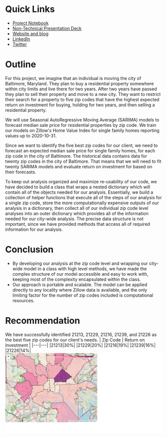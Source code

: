 # Quick Links
 - [Project Notebook](code/notebook.ipynb)
 - [Non-Technical Presentation Deck](presentation/presentation.pdf)
 - [Website and blog](https://sethchart.com)
 - [LinkedIn](https://www.linkedin.com/in/sethchart)
 - [Twitter](https://twitter.com/sethchart)

# Outline

For this project, we imagine that an individual is moving the city of Baltimore, Maryland. They plan to buy a residential property somewhere within city limits and live there for two years. After two years have passed they plan to sell their property and move to a new city. They want to restrict their search for a property to five zip codes that have the highest expected return on investment for buying, holding for two years, and then selling a residential property.

We will use Seasonal AutoRegressive Moving Average (SARIMA) models to forecast median sale price for residential properties by zip code. We train our models on Zillow's Home Value Index for single family homes reporting values up to 2020-10-31.

Since we want to identify the five best zip codes for our client, we need to forecast an expected median sale price for single family homes, for each zip code in the city of Baltimore. The historical data contains data for twenty zip codes in the city of Baltimore. That means that we will need to fit twenty SARIMA models and evaluate return on investment for based on their forecasts.

To keep out analysis organized and maximize re-usability of our code, we have decided to build a class that wraps a nested dictionary which will contain all of the objects needed for our analysis. Essentially, we build a collection of helper functions that execute all of the steps of our analysis for a single zip code, store the more computationally expensive outputs of our analysis in a dictionary, then collect all of our individual zip code level analyses into an outer dictionary which provides all of the information needed for our city-wide analysis. The precise data structure is not important, since we have provided methods that access all of required information for our analysis.

# Conclusion

 - By developing our analysis at the zip code level and wrapping our city-wide model in a class with high level methods, we have made the complex structure of our model accessible and easy to work with, keeping most of the complexity encapsulated within the class.
 - Our approach is portable and scalable. The model can be applied directly to any locality where Zillow data is available, and the only limiting factor for the number of zip codes included is computational resources.

# Recommendation

We have successfully identified 21213, 21229, 21216, 21239, and 21226 as the best five zip codes for our client's needs. 
| Zip Code | Return on Investment |
|---|---|
|21213|30%|
|21229|20%|
|21216|19%|
|21239|16%|
|21226|14%|
<img src="images/zip_code_map.png" title="Zip Code Map of ROI"/>
